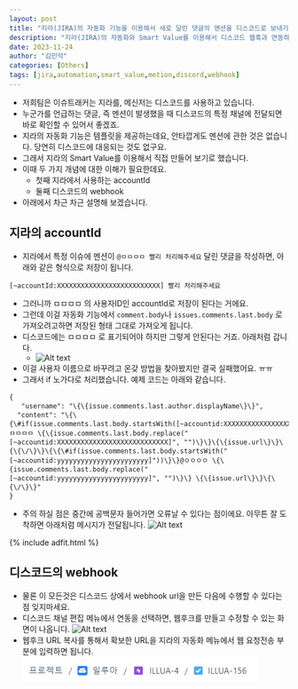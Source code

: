 ```yaml
---
layout: post
title: "지라(JIRA)의 자동화 기능을 이용해서 새로 달린 댓글의 멘션을 디스코드로 보내기"
description: "지라(JIRA)의 자동화와 Smart Value를 이용해서 디스코드 웹훅과 연동하는 방법입니다"
date: 2023-11-24
author: "김민석"
categories: [Others]
tags: [jira,automation,smart_value,metion,discord,webhook]
---
```

- 저희팀은 이슈트래커는 지라를, 메신저는 디스코드를 사용하고 있습니다.
- 누군가를 언급하는 댓글, 즉 멘션이 발생했을 때 디스코드의 특정 채널에 전달되면 바로 확인할 수 있어서 좋겠죠.
- 지라의 자동화 기능은 템플릿을 제공하는데요, 안타깝게도 멘션에 관한 것은 없습니다. 당연히 디스코드에 대응되는 것도 없구요.
- 그래서 지라의 Smart Value를 이용해서 직접 만들어 보기로 했습니다.
- 이때 두 가지 개념에 대한 이해가 필요한데요.
    - 첫째 지라에서 사용하는 accountId
    - 둘째 디스코드의 webhook
- 아래에서 차근 차근 설명해 보겠습니다.    
    
## 지라의 accountId
- 지라에서 특정 이슈에 멘션이 ``@ㅁㅁㅁㅁ 빨리 처리해주세요`` 달린 댓글을 작성하면, 아래와 같은 형식으로 저장이 됩니다.
```
[~accountId:XXXXXXXXXXXXXXXXXXXXXXXXXX] 빨리 처리해주세요
```
- 그러니까 ㅁㅁㅁㅁ 의 사용자ID인 accountId로 저장이 된다는 거에요.
- 그런데 이걸 자동화 기능에서 ``comment.body``나 ``issues.comments.last.body`` 로 가져오려고하면 저장된 형태 그대로 가져오게 됩니다.
- 디스코드에는 ㅁㅁㅁㅁ 로 표기되어야 하지만 그렇게 안된다는 거죠. 아래처럼 갑니다.
  - ![Alt text](https://reddol18.github.io/dev5min/images/20231124/image.png)
- 이걸 사용자 이름으로 바꾸려고 온갖 방법을 찾아봤지만 결국 실패했어요. ㅠㅠ
- 그래서 if 노가다로 처리했습니다. 예제 코드는 아래와 같습니다.
```
{
   "username": "\{\{issue.comments.last.author.displayName\}\}",
  "content": "\{\{\#if(issue.comments.last.body.startsWith([~accountid:XXXXXXXXXXXXXXXXXXXXXXXXXXXX]"))\}\}@ㅁㅁㅁㅁ \{\{issue.comments.last.body.replace("[~accountid:XXXXXXXXXXXXXXXXXXXXXXXXXXXX]", "")\}\}\{\{issue.url\}\}\{\{\/\}\}\{\{\#if(issue.comments.last.body.startsWith("[~accountid:yyyyyyyyyyyyyyyyyyyyyyy]"))\}\}@ㅇㅇㅇㅇ \{\{issue.comments.last.body.replace("[~accountid:yyyyyyyyyyyyyyyyyyyyyyy]", "")\}\} \{\{issue.url\}\}\{\{\/\}\}"
}
```
- 주의 하실 점은 중간에 공백문자 들어가면 오류날 수 있다는 점이에요. 아무튼 잘 도착하면 아래처럼 메시지가 전달됩니다.
![Alt text](https://reddol18.github.io/dev5min/images/20231124/image2.png)

{% include adfit.html %}

## 디스코드의 webhook
- 물론 이 모든것은 디스코드 상에서 webhook url을 만든 다음에 수행할 수 있다는 점 잊지마세요.
- 디스코드 채널 편집 메뉴에서 연동을 선택하면, 웹후크를 만들고 수정할 수 있는 화면이 나옵니다.
![Alt text](https://reddol18.github.io/dev5min/images/20231124/image3.png)
- 웹후크 URL 복사를 통해서 확보한 URL을 지라의 자동화 메뉴에서 웹 요청전송 부분에 입력하면 됩니다.
![Alt text](image.png)
